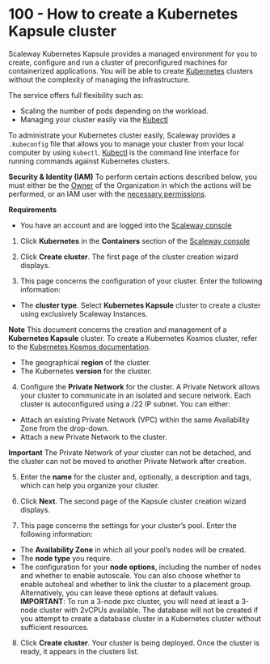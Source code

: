 # 100 - How to create a Kubernetes Kapsule cluster

Scaleway Kubernetes Kapsule provides a managed environment for you to create, configure and run a cluster of preconfigured machines for containerized applications. You will be able to create [Kubernetes](https://kubernetes.io/) clusters without the complexity of managing the infrastructure.

The service offers full flexibility such as:

- Scaling the number of pods depending on the workload.
- Managing your cluster easily via the [Kubectl](https://kubernetes.io/docs/reference/kubectl/overview/)

To administrate your Kubernetes cluster easily, Scaleway provides a ```.kubeconfig``` file that allows you to manage your cluster from your local computer by using ```kubectl```. [Kubectl](https://kubernetes.io/docs/reference/kubectl/overview/)
 is the command line interface for running commands against Kubernetes clusters.

**Security & Identity (IAM)**
To perform certain actions described below, you must either be the [Owner](https://www.scaleway.com/en/docs/identity-and-access-management/iam/concepts/#owner) of the Organization in which the actions will be performed, or an IAM user with the [necessary permissions](https://www.scaleway.com/en/docs/identity-and-access-management/iam/concepts/#permission).

**Requirements**
- You have an account and are logged into the [Scaleway console](https://console.scaleway.com/)

1. Click **Kubernetes** in the **Containers** section of the [Scaleway console](https://console.scaleway.com/)

2. Click **Create cluster**. The first page of the cluster creation wizard displays.

3. This page concerns the configuration of your cluster. Enter the following information:

- The **cluster type**. Select **Kubernetes Kapsule** cluster to create a cluster using exclusively Scaleway Instances.

**Note**
This document concerns the creation and management of a **Kubernetes Kapsule** cluster. To create a Kubernetes Kosmos cluster, refer to the [Kubernetes Kosmos documentation](https://www.scaleway.com/en/docs/containers/kubernetes/how-to/create-kosmos-cluster/).

- The geographical **region** of the cluster.
- The Kubernetes **version** for the cluster.

4. Configure the **Private Network** for the cluster. A Private Network allows your cluster to communicate in an isolated and secure network. Each cluster is autoconfigured using a /22 IP subnet. You can either:

- Attach an existing Private Network (VPC) within the same Availability Zone from the drop-down.
- Attach a new Private Network to the cluster.

**Important**
The Private Network of your cluster can not be detached, and the cluster can not be moved to another Private Network after creation.

5. Enter the **name** for the cluster and, optionally, a description and tags, which can help you organize your cluster.

6. Click **Next**. The second page of the Kapsule cluster creation wizard displays.

7. This page concerns the settings for your cluster’s pool. Enter the following information:

- The **Availability Zone** in which all your pool’s nodes will be created.
- The **node type** you require.
- The configuration for your **node options**, including the number of nodes and whether to enable autoscale. You can also choose whether to enable autoheal and whether to link the cluster to a placement group. Alternatively, you can leave these options at default values. **IMPORTANT**: To run a 3-node pxc cluster, you will need at least a 3-node cluster with 2vCPUs available. The database will not be created if you attempt to create a database cluster in a Kubernetes cluster without sufficient resources.

8. Click **Create cluster**. Your cluster is being deployed. Once the cluster is ready, it appears in the clusters list.
